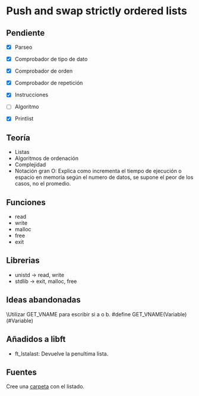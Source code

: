 # Push and swap strictly ordered lists

## Pendiente

- [x] Parseo
- [x] Comprobador de tipo de dato
- [x] Comprobador de orden
- [x] Comprobador de repetición
- [x] Instrucciones
- [ ] Algoritmo
- [x] Printlist


## Teoría
- Listas
- Algoritmos de ordenación
- Complejidad
- Notación gran O: Explica como incrementa el tiempo de ejecución o espacio en memoria según el numero de datos, se supone el peor de los casos, no el promedio.

## Funciones
- read
- write
- malloc
- free
- exit

## Librerias

- unistd -> read, write
- stdlib -> exit, malloc, free

## Ideas abandonadas
\Utilizar GET_VNAME para escribir si a o b.
\#define GET_VNAME(Variable) (#Variable)
## Añadidos a libft
- ft_lstalast: Devuelve la penultima lista.

## Fuentes

Cree una [carpeta](./fuentes) con el listado.
